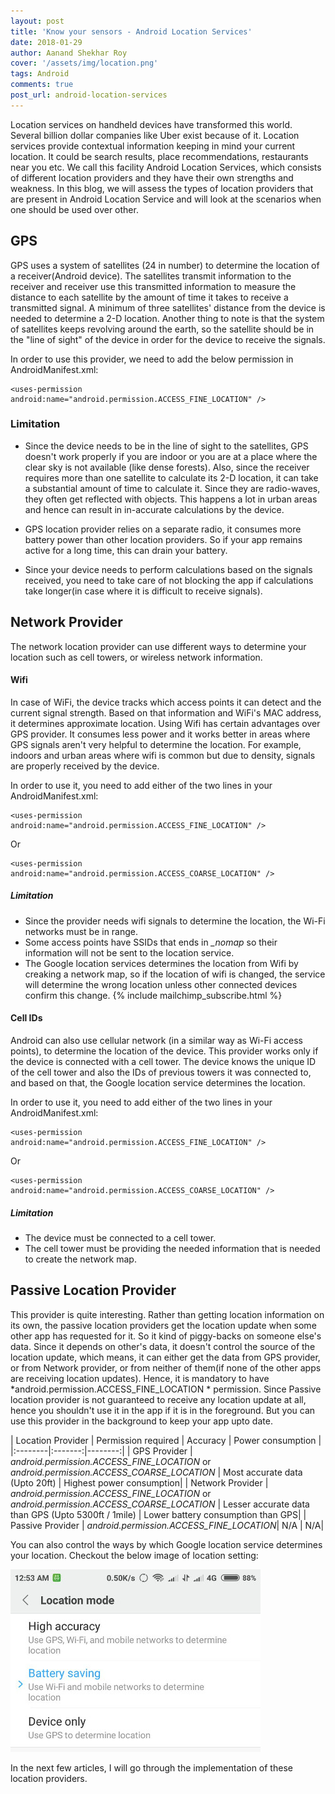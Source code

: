 ```yaml
---
layout: post
title: 'Know your sensors - Android Location Services'
date: 2018-01-29
author: Aanand Shekhar Roy
cover: '/assets/img/location.png'
tags: Android
comments: true
post_url: android-location-services
---
```

Location services on handheld devices have transformed this world. Several billion dollar companies like Uber exist because of it. Location services provide contextual information keeping in mind your current location. It could be search results, place recommendations, restaurants near you etc.
We call this facility Android Location Services, which consists of different location providers and they have their own strengths and weakness. In this blog, we will assess the types of location providers that are present in Android Location Service and will look at the scenarios when one should be used over other.
## GPS
GPS uses a system of satellites (24 in number) to determine the location of a receiver(Android device). The satellites transmit information to the receiver and receiver use this transmitted information to measure the distance to each satellite by the amount of time it takes to receive a transmitted signal. A minimum of three satellites' distance from the device is needed to determine a 2-D location. Another thing to note is that the system of satellites keeps revolving around the earth, so the satellite should be in the "line of sight" of the device in order for the device to receive the signals.

In order to use this provider, we need to add the below permission in AndroidManifest.xml:
```
<uses-permission android:name="android.permission.ACCESS_FINE_LOCATION" />
```

### Limitation
* Since the device needs to be in the line of sight to the satellites, GPS doesn't work properly if you are indoor or you are at a place where the clear sky is not available (like dense forests).
Also, since the receiver requires more than one satellite to calculate its 2-D location, it can take a  substantial amount of time to calculate it.
Since they are radio-waves, they often get reflected with objects. This happens a lot in urban areas and hence can result in in-accurate calculations by the device.

* GPS location provider relies on a separate radio, it consumes more battery power than other location providers. So if your app remains active for a long time, this can drain your battery.
* Since your device needs to perform calculations based on the signals received, you need to take care of not blocking the app if calculations take longer(in case where it is difficult to receive signals).


## Network Provider
The network location provider can use different ways to determine your location such as cell towers, or wireless network information.
#### Wifi
In case of WiFi, the device tracks which access points it can detect and the current signal strength. Based on that information and WiFi's MAC address, it determines approximate location.
Using Wifi has certain advantages over GPS provider. It consumes less power and it works better in areas where GPS signals aren't very helpful to determine the location. For example, indoors and urban areas where wifi is common but due to density, signals are properly received by the device.

In order to use it, you need to add either of the two lines in your AndroidManifest.xml:
```
<uses-permission android:name="android.permission.ACCESS_FINE_LOCATION" />
```
Or
```
<uses-permission android:name="android.permission.ACCESS_COARSE_LOCATION" />
```
##### Limitation
* Since the provider needs wifi signals to determine the location, the Wi-Fi networks must be in range.
* Some access points have SSIDs that ends in *_nomap* so their information will not be sent to the location service.
* The Google location services determines the location from Wifi by creaking a network map, so if the location of wifi is changed, the service will determine the wrong location unless other connected devices confirm this change.
{% include mailchimp_subscribe.html %}
#### Cell IDs
Android can also use cellular network (in a similar way as Wi-Fi access points), to determine the location of the device.
This provider works only if the device is connected with a cell tower. The device knows the unique ID of the cell tower and also the IDs of previous towers it was connected to, and based on that,  the Google location service determines the location.

In order to use it, you need to add either of the two lines in your AndroidManifest.xml:
```
<uses-permission android:name="android.permission.ACCESS_FINE_LOCATION" />
```
Or
```
<uses-permission android:name="android.permission.ACCESS_COARSE_LOCATION" />
```
##### Limitation
* The device must be connected to a cell tower.
* The cell tower must be providing the needed information that is needed to create the network map.

## Passive Location Provider
This provider is quite interesting. Rather than getting location information on its own, the passive location providers get the location update when some other app has requested for it. So it kind of piggy-backs on someone else's data. Since it depends on other's data, it doesn't control the source of the location update, which means, it can either get the data from GPS provider, or from Network provider, or from neither of them(if none of the other apps are receiving location updates). Hence, it is mandatory to have *android.permission.ACCESS_FINE_LOCATION * permission.
Since Passive location provider is not guaranteed to receive any location update at all, hence you shouldn't use it in the app if it is in the foreground. But you can use this provider in the background to keep your app upto date.

| Location Provider | Permission required | Accuracy | Power consumption |
|:--------|:-------:|--------:|
| GPS Provider | *android.permission.ACCESS_FINE_LOCATION* or *android.permission.ACCESS_COARSE_LOCATION*   | Most accurate data (Upto 20ft)   | Highest power consumption|
| Network Provider   | *android.permission.ACCESS_FINE_LOCATION* or *android.permission.ACCESS_COARSE_LOCATION*  | Lesser accurate data than GPS (Upto 5300ft / 1mile)   | Lower battery consumption than GPS|
| Passive Provider   | *android.permission.ACCESS_FINE_LOCATION*| N/A   | N/A|

You can also control the ways by which Google location service determines your location. Checkout the below image of location setting:  

![Location Settings](/assets/img/sensor_settings.jpeg)

In the next few articles, I will go through the implementation of these location providers.
